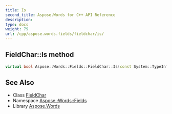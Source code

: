 ```yaml
---
title: Is
second_title: Aspose.Words for C++ API Reference
description: 
type: docs
weight: 79
url: /cpp/aspose.words.fields/fieldchar/is/
---
```

## FieldChar::Is method




```cpp
virtual bool Aspose::Words::Fields::FieldChar::Is(const System::TypeInfo &target) const override
```

## See Also

* Class [FieldChar](../)
* Namespace [Aspose::Words::Fields](../../)
* Library [Aspose.Words](../../../)
